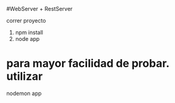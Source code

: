 #WebServer + RestServer

correr proyecto
1. npm install
2. node app

# para mayor facilidad de probar. utilizar 
nodemon app